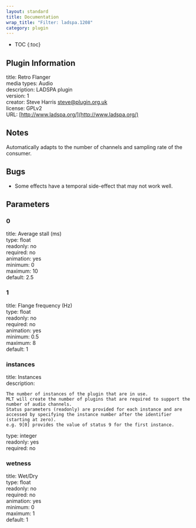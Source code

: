 ```yaml
---
layout: standard
title: Documentation
wrap_title: "Filter: ladspa.1208"
category: plugin
---
```

* TOC
{:toc}

## Plugin Information

title: Retro Flanger  
media types:
Audio  
description: LADSPA plugin  
version: 1  
creator: Steve Harris <steve@plugin.org.uk>  
license: GPLv2  
URL: [http://www.ladspa.org/](http://www.ladspa.org/)  

## Notes

Automatically adapts to the number of channels and sampling rate of the consumer.

## Bugs

* Some effects have a temporal side-effect that may not work well.


## Parameters

### 0

title: Average stall (ms)    
type: float  
readonly: no  
required: no  
animation: yes  
minimum: 0  
maximum: 10  
default: 2.5  

### 1

title: Flange frequency (Hz)    
type: float  
readonly: no  
required: no  
animation: yes  
minimum: 0.5  
maximum: 8  
default: 1  

### instances

title: Instances    
description:
```
The number of instances of the plugin that are in use.
MLT will create the number of plugins that are required to support the number of audio channels.
Status parameters (readonly) are provided for each instance and are accessed by specifying the instance number after the identifier (starting at zero).
e.g. 9[0] provides the value of status 9 for the first instance.
```
type: integer  
readonly: yes  
required: no  

### wetness

title: Wet/Dry    
type: float  
readonly: no  
required: no  
animation: yes  
minimum: 0  
maximum: 1  
default: 1  

